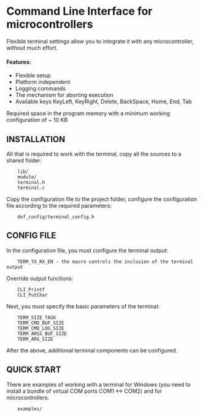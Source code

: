 Command Line Interface for microcontrollers
===========================================

Flexible terminal settings allow you to integrate it with any microcontroller, without much effort.

#### Features:
+ Flexible setup
+ Platform independent
+ Logging commands
+ The mechanism for aborting execution
+ Available keys KeyLeft, KeyRight, Delete, BackSpace, Home, End, Tab

Required space in the program memory with a minimum working configuration of ~ 10 KB

INSTALLATION
------------
All that is required to work with the terminal, copy all the sources to a shared folder:
        
        lib/
        module/             
        terminal.h
        terminal.c
        
Copy the configuration file to the project folder, configure the configuration file according to the required parameters:

        def_config/terminal_config.h
        
CONFIG FILE
-----------

In the configuration file, you must configure the terminal output:

        TERM_TX_RX_EN - the macro controls the inclusion of the terminal output

Override output functions:
        
        CLI_Printf
        CLI_PutChar

Next, you must specify the basic parameters of the terminal:

        TERM_SIZE_TASK
        TERM_CMD_BUF_SIZE
        TERM_CMD_LOG_SIZE
        TERM_ARGS_BUF_SIZE
        TERM_ARG_SIZE

After the above, additional terminal components can be configured.

QUICK START
-----------

There are examples of working with a terminal for Windows (you need to install a bundle of virtual COM ports COM1 <-> COM2) and for microcontrollers.

        examples/
